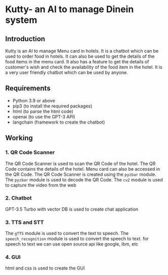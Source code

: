 # Kutty- an AI to manage Dinein system

## Introduction
Kutty is an AI to manage Menu card in hotels. It is a chatbot which can be used to order food in hotels. It can also be used to get the details of the food items in the menu card. It also has a feature to get the details of customer's wish and check the availability of the food item in the hotel. It is a very user friendly chatbot which can be used by anyone.

## Requirements
* Python 3.9 or above
* pip3 (to install the required packages)
* html (to parse the html code)
* openai (to use the GPT-3 API)
* langchain (framework to create the chatbot)

## Working

### 1. QR Code Scanner

The QR Code Scanner is used to scan the QR Code of the hotel. The QR Code contains the details of the hotel. Menu card can also be accessed in the QR Code. The QR Code Scanner is created using the `pyzbar` module. The `pyzbar` module is used to decode the QR Code. The `cv2` module is used to capture the video from the web

### 2. Chatbot

GPT-3.5 Turbo with vector DB is used to create chat application

### 3. TTS and STT

The `gTTS` module is used to convert the text to speech. The `speech_recognition` module is used to convert the speech to text.
for speech to text we can use open source api like google, ibm, etc

### 4. GUI

html and css is used to create the GUI
